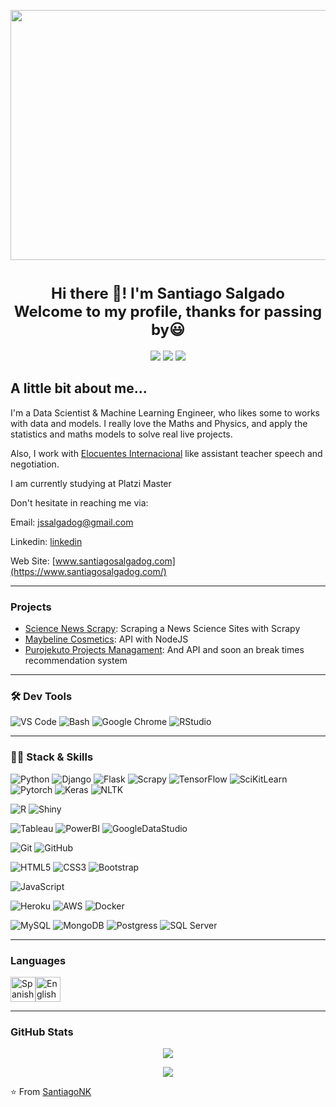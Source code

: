 <p align='center'>
  <a href="https://www.santiagosalgadog.com/" target="_blank"><img src="https://i.imgur.com/4bBDQM2.png" width="800" height="400"/></a>
</p>

<h1 align=center><font size = 5>Hi there 👋! I'm Santiago Salgado<br> Welcome to my profile, thanks for passing by😃</font></h1>

<p align='center'>
  <a href="https://www.linkedin.com/in/santiago-salgadonk?lipi=urn%3Ali%3Apage%3Ad_flagship3_profile_view_base_contact_details%3BfsCAAmt8TkKvpt0kDbaf5Q%3D%3D" target="_blank"><img src="https://img.shields.io/badge/linkedin-%230077B5.svg?&style=for-the-badge&logo=linkedin&logoColor=white" /></a>
  <a href="https://twitter.com/jssalgadog" target="_blank"><img src="https://img.shields.io/badge/twitter-%231DA1F2.svg?&style=for-the-badge&logo=twitter&logoColor=white" /></a>
  <a href="https://platzi.com/p/javiersantiagosalgado/" target="_blank"><img src="https://img.shields.io/badge/Platzi-98CA3F.svg?&style=for-the-badge&logo=platzi&logoColor=white" /></a>
</p>

## A little bit about me... 

I'm a Data Scientist & Machine Learning Engineer, who likes some to works with data and models. I really love the Maths and Physics, and apply the statistics and maths models to solve real live projects. 

Also, I work with [Elocuentes Internacional](http://elocuentes.com/co/curso/curso-oratoria-col/) like assistant teacher speech and negotiation.

I am currently studying at Platzi Master

Don't hesitate in reaching me via:

Email: jssalgadog@gmail.com

Linkedin: [linkedin](https://www.linkedin.com/in/santiago-salgadonk?lipi=urn%3Ali%3Apage%3Ad_flagship3_profile_view_base_contact_details%3BfsCAAmt8TkKvpt0kDbaf5Q%3D%3D)

Web Site: [www.santiagosalgadog.com](https://www.santiagosalgadog.com/)

---

### Projects

* [Science News Scrapy](https://github.com/Santiagonk/Science_News_Scrapy): Scraping a News Science Sites with Scrapy
* [Maybeline Cosmetics](https://github.com/Santiagonk/Maybeline_Cosmetics): API with NodeJS
* [Purojekuto Projects Managament](https://github.com/Purojekuto-Capstone/purojekuto-backend): And API and soon an break times recommendation system

---


<h3>🛠 Dev Tools</h3>

![VS Code](https://img.shields.io/badge/IDE-VSCode-292e33?style=flat-square&logo=Visual-studio-code&logoColor=fff)
![Bash](https://img.shields.io/badge/_-Bash-292e33?style=flat-square&logo=gnu-bash&logoColor=fff)
![Google Chrome](https://img.shields.io/badge/_-GoogleChrome-292e33?style=flat-square&logo=Google-Chrome&logoColor=fff)
![RStudio](https://img.shields.io/badge/_-RStudio-292e33?style=flat-square&logo=rstudio&logoColor=fff)

---

<h3>👨‍💻 Stack & Skills</h3>

![Python](https://img.shields.io/badge/_-Python-292e33?style=flat-square&logo=python&logoColor=fff)
![Django](https://img.shields.io/badge/_-Django-292e33?style=flat-square&logo=django&logoColor=fff)
![Flask](https://img.shields.io/badge/_-Flask-292e33?style=flat-square&logo=flask&logoColor=fff)
![Scrapy](https://img.shields.io/badge/_-Scrapy-292e33?style=flat-square&logo=python&logoColor=fff)
![TensorFlow](https://img.shields.io/badge/_-Tensorflow-292e33?style=flat-square&logo=tensorflow&logoColor=fff)
![SciKitLearn](https://img.shields.io/badge/_-ScikitLearn-292e33?style=flat-square&logo=scikitlearn&logoColor=fff)
![Pytorch](https://img.shields.io/badge/_-Pytorch-292e33?style=flat-square&logo=pytorch&logoColor=fff)
![Keras](https://img.shields.io/badge/_-Keras-292e33?style=flat-square&logo=keras&logoColor=fff)
![NLTK](https://img.shields.io/badge/_-NLTK-292e33?style=flat-square&logo=python&logoColor=fff)

![R](https://img.shields.io/badge/_-R-292e33?style=flat-square&logo=r&logoColor=fff)
![Shiny](https://img.shields.io/badge/_-Shiny-292e33?style=flat-square&logo=rstudio&logoColor=fff)

![Tableau](https://img.shields.io/badge/_-Tableau-292e33?style=flat-square&logo=tableau&logoColor=fff)
![PowerBI](https://img.shields.io/badge/_-PowerBI-292e33?style=flat-square&logo=powerbi&logoColor=fff)
![GoogleDataStudio](https://img.shields.io/badge/_-GoogleDataStudio-292e33?style=flat-square&logo=google&logoColor=fff)

![Git](https://img.shields.io/badge/_-Git-292e33?style=flat-square&logo=git&logoColor=fff)
![GitHub](https://img.shields.io/badge/_-GitHub-292e33?style=flat-square&logo=github)

![HTML5](https://img.shields.io/badge/_-HTML5-292e33?style=flat-square&logo=html5&logoColor=white)
![CSS3](https://img.shields.io/badge/_-CSS3-292e33?style=flat-square&logo=css3)
![Bootstrap](https://img.shields.io/badge/_-Bootstrap-292e33?style=flat-square&logo=bootstrap)

![JavaScript](https://img.shields.io/badge/_-JavaScript-292e33?style=flat-square&logo=javascript&logoColor=fff)

![Heroku](https://img.shields.io/badge/_-Heroku-292e33?style=flat-square&logo=heroku&logoColor=fff)
![AWS](https://img.shields.io/badge/_-AWS-292e33?style=flat-square&logo=amazon&logoColor=fff)
![Docker](https://img.shields.io/badge/_-Docker-292e33?style=flat-square&logo=docker&logoColor=fff)

![MySQL](https://img.shields.io/badge/_-MySQL-292e33?style=flat-square&logo=MySQL&logoColor=fff)
![MongoDB](https://img.shields.io/badge/_-MongoDB-292e33?style=flat-square&logo=MongoDB&logoColor=fff)
![Postgress](https://img.shields.io/badge/_-PostgreSQL-292e33?style=flat-square&logo=postgresql&logoColor=fff)
![SQL Server](https://img.shields.io/badge/_-SQLServer-292e33?style=flat-square)

---

### Languages

<p align="left"><img src="https://emojipedia-us.s3.dualstack.us-west-1.amazonaws.com/thumbs/240/apple/285/flag-spain_1f1ea-1f1f8.png" alt="Spanish" width="40" height="40"/><img src="https://emojipedia-us.s3.dualstack.us-west-1.amazonaws.com/thumbs/240/apple/285/flag-united-kingdom_1f1ec-1f1e7.png" alt="English" width="40" height="40"/>
</p>

---
  
  
<h3>GitHub Stats</h3>
<div align="center">
<p align="center"><a href="https://github.com/anuraghazra/github-readme-stats&show_icons=true">
  <img align="center" src="https://github-readme-stats.vercel.app/api/top-langs/?username=Santiagonk&show_icons=true&theme=dracula" />
</a></p>
<p align="center"><a href="https://github.com/anuraghazra/github-readme-stats&show_icons=true">
  <img align="center" src="https://github-readme-stats.vercel.app/api?username=Santiagonk&show_icons=true&show_icons=true&theme=dracula" />
</a></p>
</div>


⭐️ From [SantiagoNK](https://github.com/Santiagonk/)
